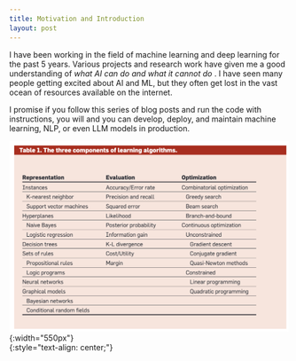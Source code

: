 ```yaml
---
title: Motivation and Introduction
layout: post
---
```


<span class="firstcharacter">I</span> have been working in the field of machine learning and deep learning for the past 5 years. Various projects and research work have given me a good understanding of <span class="exploration"> _what AI can do and what it cannot do_ </span>. I have seen many people getting excited about AI and ML, but they often get lost in the vast ocean of resources available on the internet. 

I promise if you follow this series of blog posts and run the code with instructions, you will and you can  <span class="emphasis">develop</span>, <span class="exploration">deploy</span>, and <span class="reflection">maintain</span> machine learning, NLP, or even LLM models in production.


![image](/assets/images/a-few-things-ml.png)
{:width="550px"}  
{:style="text-align: center;"}